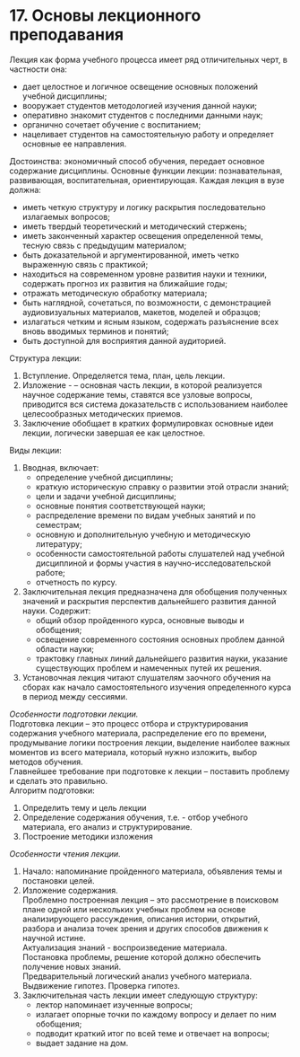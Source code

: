 # 17. Основы лекционного преподавания

Лекция как форма учебного процесса имеет ряд отличительных черт, в частности она:

- дает целостное и логичное освещение основных положений учебной дисциплины;
- вооружает студентов методологией изучения данной науки;
- оперативно знакомит студентов с последними данными наук;
- органично сочетает обучение с воспитанием;
- нацеливает студентов на самостоятельную работу и определяет основные ее направления.

Достоинства: экономичный способ обучения, передает основное содержание дисциплины.
Основные функции лекции: познавательная, развивающая, воспитательная, ориентирующая.
Каждая лекция в вузе должна:

- иметь четкую структуру и логику раскрытия последовательно излагаемых вопросов;
- иметь твердый теоретический и методический стержень;
- иметь законченный характер освещения определенной темы, тесную связь с предыдущим материалом;
- быть доказательной и аргументированной, иметь четко выраженную связь с практикой;
- находиться на современном уровне развития науки и техники, содержать прогноз их развития на ближайшие годы;
- отражать методическую обработку материала;
- быть наглядной, сочетаться, по возможности, с демонстрацией аудиовизуальных материалов, макетов, моделей и образцов;
- излагаться четким и ясным языком, содержать разъяснение всех вновь вводимых терминов и понятий;
- быть доступной для восприятия данной аудиторией.

Структура лекции:

1. Вступление. Определяется тема, план, цель лекции.
2. Изложение - – основная часть лекции, в которой реализуется научное содержание темы, ставятся все узловые вопросы, приводится вся система доказательств с использованием наиболее целесообразных методических приемов.
3. Заключение обобщает в кратких формулировках основные идеи лекции, логически завершая ее как целостное.

Виды лекции:

1. Вводная, включает:
    - определение учебной дисциплины;
    - краткую историческую справку о развитии этой отрасли знаний;
    - цели и задачи учебной дисциплины;
    - основные понятия соответствующей науки;
    - распределение времени по видам учебных занятий и по семестрам;
    - основную и дополнительную учебную и методическую литературу;
    - особенности самостоятельной работы слушателей над учебной дисциплиной и формы участия в научно-исследовательской работе;
    - отчетность по курсу.
2. Заключительная лекция предназначена для обобщения полученных значений и раскрытия перспектив дальнейшего развития данной науки. Содержит:
    - общий обзор пройденного курса, основные выводы и обобщения;
    - освещение современного состояния основных проблем данной области науки;
    - трактовку главных линий дальнейшего развития науки, указание существующих проблем и намеченных путей их решения.
3. Установочная лекция читают слушателям заочного обучения на сборах как начало самостоятельного изучения определенного курса в период между сессиями.

_Особенности подготовки лекции._  
Подготовка лекции – это процесс отбора и структурирования содержания учебного материала, распределение его по времени, продумывание логики построения лекции, выделение наиболее важных моментов из всего материала, который нужно изложить, выбор методов обучения.  
Главнейшее требование при подготовке к лекции – поставить проблему и сделать это правильно.  
Алгоритм подготовки:

1. Определить тему и цель лекции
2. Определение содержания обучения, т.е. - отбор учебного материала, его анализ и структурирование.
3. Построение методики изложения

_Особенности чтения лекции._

1. Начало: напоминание пройденного материала, объявления темы и постановки целей.
2. Изложение содержания.   
    Проблемно построенная лекция  – это рассмотрение в поисковом плане одной или нескольких учебных проблем на основе анализирующего рассуждения, описания истории, открытий, разбора и анализа точек зрения и других способов движения к научной истине.  
    Актуализация знаний - воспроизведение материала.   
    Постановка проблемы, решение которой должно обеспечить получение новых знаний.  
    Предварительный логический анализ учебного материала.  
    Выдвижение гипотез. Проверка гипотез.  
3. Заключительная часть лекции имеет следующую структуру:
    - лектор напоминает изученные вопросы;
    - излагает опорные точки по каждому вопросу и делает по ним обобщения;
    - подводит краткий итог по всей теме и отвечает на вопросы;
    - выдает задание на дом.
